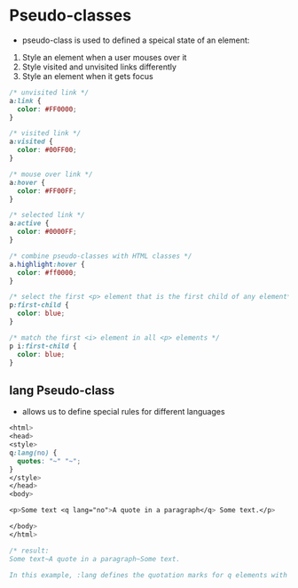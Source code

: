 # **Pseudo-classes**
- pseudo-class is used to defined a speical state of an element:
1. Style an element when a user mouses over it
2. Style visited and unvisited links differently
3. Style an element when it gets focus
```css
/* unvisited link */
a:link {
  color: #FF0000;
}

/* visited link */
a:visited {
  color: #00FF00;
}

/* mouse over link */
a:hover {
  color: #FF00FF;
}

/* selected link */
a:active {
  color: #0000FF;
}

/* combine pseudo-classes with HTML classes */
a.highlight:hover {
  color: #ff0000;
}
```
```css
/* select the first <p> element that is the first child of any element*/
p:first-child {
  color: blue;
}

/* match the first <i> element in all <p> elements */
p i:first-child {
  color: blue;
}
```
## **lang Pseudo-class** 
- allows us to define special rules for different languages
```css
<html>
<head>
<style>
q:lang(no) {
  quotes: "~" "~";
}
</style>
</head>
<body>

<p>Some text <q lang="no">A quote in a paragraph</q> Some text.</p>

</body>
</html>

/* result:
Some text~A quote in a paragraph~Some text.

In this example, :lang defines the quotation marks for q elements with lang="no": */
```